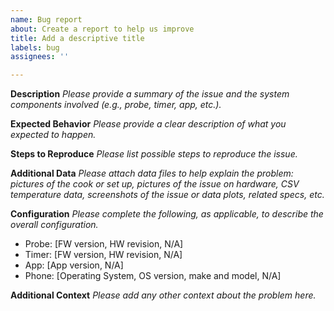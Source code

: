 ```yaml
---
name: Bug report
about: Create a report to help us improve
title: Add a descriptive title
labels: bug
assignees: ''

---
```


**Description**
_Please provide a summary of the issue and the system components involved (e.g., probe, timer, app, etc.)._

**Expected Behavior**
_Please provide a clear description of what you expected to happen._

**Steps to Reproduce**
_Please list possible steps to reproduce the issue._

**Additional Data**
_Please attach data files to help explain the problem: pictures of the cook or set up, pictures of the issue on hardware, CSV temperature data, screenshots of the issue or data plots, related specs, etc._

**Configuration**
_Please complete the following, as applicable, to describe the overall configuration._
 - Probe: [FW version, HW revision, N/A] 
 - Timer: [FW version, HW revision, N/A] 
 - App: [App version, N/A]
 - Phone: [Operating System, OS version, make and model, N/A]

**Additional Context**
_Please add any other context about the problem here._
